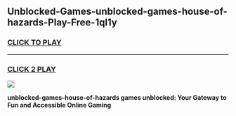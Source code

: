 
## Unblocked-Games-unblocked-games-house-of-hazards-Play-Free-1ql1y
<h3>
<a href="https://premium76.site?title=unblocked-games-house-of-hazards&ref=09A">CLICK TO PLAY</a></h3>
<hr>

<h3>
<a href="https://premium76.site?title=unblocked-games-house-of-hazards&ref=09A">CLICK 2 PLAY</a>
  
</h3>

<a href="https://premium76.site?title=unblocked-games-house-of-hazards&ref=09A"><img src="https://clearcache.store/games.png"></a>


**unblocked-games-house-of-hazards games unblocked: Your Gateway to Fun and Accessible Online Gaming**
